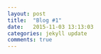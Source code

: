```yaml
---
layout: post
title:  "Blog #1"
date:   2015-11-03 13:13:03
categories: jekyll update
comments: true
---
```

